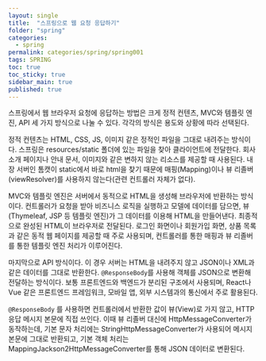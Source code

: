 ```yaml
---
layout: single
title:  "스프링으로 웹 요청 응답하기"
folder: "spring"
categories:
  - spring
permalink: categories/spring/spring001
tags: SPRING
toc: true
toc_sticky: true
sidebar_main: true
published: true
---
```


스프링에서 웹 브라우저 요청에 응답하는 방법은 크게 정적 컨텐츠, MVC와 템플릿 엔진, API 세 가지 방식으로 나눌 수 있다. 각각의 방식은 용도와 상황에 따라 선택된다.

정적 컨텐츠는 HTML, CSS, JS, 이미지 같은 정적인 파일을 그대로 내려주는 방식이다. 스프링은 resources/static 폴더에 있는 파일을 찾아 클라이언트에 전달한다. 회사 소개 페이지나 안내 문서, 이미지와 같은 변하지 않는 리소스를 제공할 때 사용된다. 내장 서버인 톰캣이 static에서 바로 html을 찾기 때문에 매핑(Mapping)이나 뷰 리졸버(viewResolver)를 사용하지 않는다(관련 컨트롤러 자체가 없다).

MVC와 템플릿 엔진은 서버에서 동적으로 HTML을 생성해 브라우저에 반환하는 방식이다. 컨트롤러가 요청을 받아 비즈니스 로직을 실행하고 모델에 데이터를 담으면, 뷰(Thymeleaf, JSP 등 템플릿 엔진)가 그 데이터를 이용해 HTML을 만들어낸다. 최종적으로 완성된 HTML이 브라우저로 전달된다. 로그인 화면이나 회원가입 화면, 상품 목록과 같은 동적 웹 페이지를 제공할 때 주로 사용되며, 컨트롤러를 통한 매핑과 뷰 리졸버를 통한 템플릿 엔진 처리가 이루어진다.

마지막으로 API 방식이다. 이 경우 서버는 HTML을 내려주지 않고 JSON이나 XML과 같은 데이터를 그대로 반환한다. `@ResponseBody`를 사용해 객체를 JSON으로 변환해 전달하는 방식이다. 보통 프론트엔드와 백엔드가 분리된 구조에서 사용되며, React나 Vue 같은 프론트엔드 프레임워크, 모바일 앱, 외부 시스템과의 통신에서 주로 활용된다.

`@ResponseBody` 를 사용하면 컨트롤러에서 반환한 값이 뷰(View)로 가지 않고, HTTP 응답 메시지 본문에 직접 쓰인다. 이때 뷰 리졸버 대신에 HttpMessageConverter가 동작하는데, 기본 문자 처리에는 StringHttpMessageConverter가 사용되어 메시지 본문에 그대로 반환되고, 기본 객체 처리는 MappingJackson2HttpMessageConverter를 통해 JSON 데이터로 변환된다.